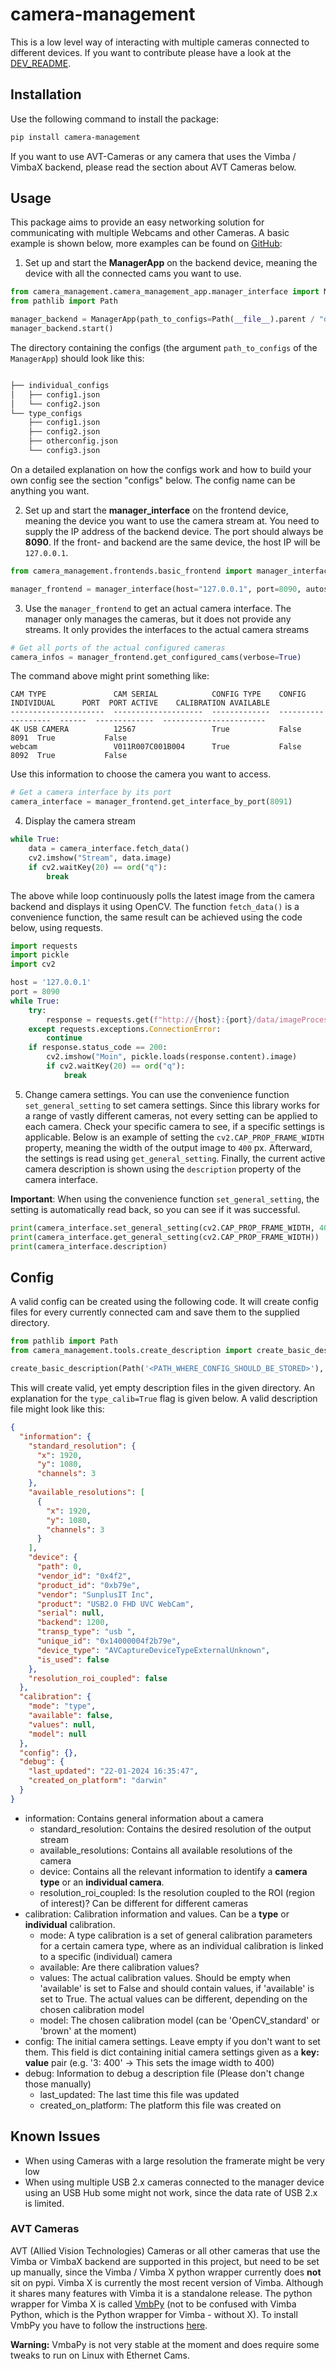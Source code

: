 # camera-management

This is a low level way of interacting with multiple cameras connected to different devices. If you want to contribute
please have a look at the [DEV_README](DEV_README.md).

## Installation

Use the following command to install the package:

```bash
pip install camera-management
```

If you want to use AVT-Cameras or any camera that uses the Vimba / VimbaX backend, please read the section about AVT
Cameras below.

## Usage

This package aims to provide an easy networking solution for communicating with multiple Webcams and other Cameras. A
basic example is shown below, more examples can be found
on [GitHub](https://github.com/TrafoToolkit/camera-management/tree/main/examples):

1. Set up and start the __ManagerApp__ on the backend device, meaning the device with all the connected cams you want to
   use.

```Python
from camera_management.camera_management_app.manager_interface import ManagerApp
from pathlib import Path

manager_backend = ManagerApp(path_to_configs=Path(__file__).parent / "data", autostart=True)
manager_backend.start()
```

The directory containing the configs (the argument `path_to_configs` of the `ManagerApp`) should look like this:

```bash

├── individual_configs
│   ├── config1.json
│   └── config2.json
└── type_configs
    ├── config1.json
    ├── config2.json
    ├── otherconfig.json
    └── config3.json
```

On a detailed explanation on how the configs work and how to build your own config see the section "configs" below. The
config name can be anything you want.

2. Set up and start the __manager_interface__ on the frontend device, meaning the device you want to use the camera
   stream at.
   You need to supply the IP address of the backend device. The port should always be __8090__. If the front- and
   backend are the same device, the host IP will be `127.0.0.1`.

```Python
from camera_management.frontends.basic_frontend import manager_interface

manager_frontend = manager_interface(host="127.0.0.1", port=8090, autostart=True)
```

3. Use the `manager_frontend` to get an actual camera interface. The manager only manages the cameras, but it does not
   provide any streams. It only provides the interfaces to the actual camera streams

```Python
# Get all ports of the actual configured cameras
camera_infos = manager_frontend.get_configured_cams(verbose=True)
```

The command above might print something like:

    CAM TYPE               CAM SERIAL            CONFIG TYPE    CONFIG INDIVIDUAL      PORT  PORT ACTIVE    CALIBRATION AVAILABLE
    ---------------------  --------------------  -------------  -------------------  ------  -------------  -----------------------
    4K USB CAMERA          12567                 True           False                  8091  True           False
    webcam                 V011R007C001B004      True           False                  8092  True           False

Use this information to choose the camera you want to access.

```Python
# Get a camera interface by its port
camera_interface = manager_frontend.get_interface_by_port(8091)
```

4. Display the camera stream

```Python
while True:
    data = camera_interface.fetch_data()
    cv2.imshow("Stream", data.image)
    if cv2.waitKey(20) == ord("q"):
        break
```

The above while loop continuously polls the latest image from the camera backend and displays it using OpenCV. The
function `fetch_data()` is a convenience
function, the same result can be achieved using the code below, using requests.

```Python
import requests
import pickle
import cv2

host = '127.0.0.1'
port = 8090
while True:
    try:
        response = requests.get(f"http://{host}:{port}/data/imageProcessor")
    except requests.exceptions.ConnectionError:
        continue
    if response.status_code == 200:
        cv2.imshow("Moin", pickle.loads(response.content).image)
        if cv2.waitKey(20) == ord("q"):
            break
```

5. Change camera settings. You can use the convenience function `set_general_setting` to set camera settings. Since this
   library works for
   a range of vastly different cameras, not every setting can be applied to each camera. Check your specific camera to
   see, if a specific settings is applicable.
   Below is an example of setting the `cv2.CAP_PROP_FRAME_WIDTH` property, meaning the width of the output image
   to `400` px. Afterward, the settings is read using
   `get_general_setting`. Finally, the current active camera description is shown using the `description` property of
   the camera interface.

__Important__: When using the convenience function `set_general_setting`, the setting is automatically read back, so you
can see if it was successful.

```Python
print(camera_interface.set_general_setting(cv2.CAP_PROP_FRAME_WIDTH, 400))
print(camera_interface.get_general_setting(cv2.CAP_PROP_FRAME_WIDTH))
print(camera_interface.description)
```

## Config

A valid config can be created using the following code. It will create config files for every currently connected cam
and save them to the supplied directory.

```Python
from pathlib import Path
from camera_management.tools.create_description import create_basic_description

create_basic_description(Path('<PATH_WHERE_CONFIG_SHOULD_BE_STORED>'), type_calib=True)
```

This will create valid, yet empty description files in the given directory. An explanation for the `type_calib=True`
flag is given below.
A valid description file might look like this:

```JSON
{
  "information": {
    "standard_resolution": {
      "x": 1920,
      "y": 1080,
      "channels": 3
    },
    "available_resolutions": [
      {
        "x": 1920,
        "y": 1080,
        "channels": 3
      }
    ],
    "device": {
      "path": 0,
      "vendor_id": "0x4f2",
      "product_id": "0xb79e",
      "vendor": "SunplusIT Inc",
      "product": "USB2.0 FHD UVC WebCam",
      "serial": null,
      "backend": 1200,
      "transp_type": "usb ",
      "unique_id": "0x14000004f2b79e",
      "device_type": "AVCaptureDeviceTypeExternalUnknown",
      "is_used": false
    },
    "resolution_roi_coupled": false
  },
  "calibration": {
    "mode": "type",
    "available": false,
    "values": null,
    "model": null
  },
  "config": {},
  "debug": {
    "last_updated": "22-01-2024 16:35:47",
    "created_on_platform": "darwin"
  }
}
```

- information: Contains general information about a camera
    - standard_resolution: Contains the desired resolution of the output stream
    - available_resolutions: Contains all available resolutions of the camera
    - device: Contains all the relevant information to identify a __camera type__ or an __individual camera__.
    - resolution_roi_coupled: Is the resolution coupled to the ROI (region of interest)? Can be different for different
      cameras
- calibration: Calibration information and values. Can be a __type__ or __individual__ calibration.
    - mode: A type calibration is a set of general calibration parameters for a certain camera type, where as an
      individual calibration is linked to a specific (individual) camera
    - available: Are there calibration values?
    - values: The actual calibration values. Should be empty when 'available' is set to False and should contain values,
      if 'available' is set to True.
      The actual values can be different, depending on the chosen calibration model
    - model: The chosen calibration model (can be 'OpenCV_standard' or 'brown' at the moment)
- config: The initial camera settings. Leave empty if you don't want to set them. This field is dict containing initial
  camera settings given as a __key: value__  pair (e.g. '3: 400' -> This sets the image width to 400)
- debug: Information to debug a description file (Please don't change those manually)
    - last_updated: The last time this file was updated
    - created_on_platform: The platform this file was created on

## Known Issues

- When using Cameras with a large resolution the framerate might be very low
- When using multiple USB 2.x cameras connected to the manager device using an USB Hub some might not work, since the
  data rate of USB 2.x is limited.

### AVT Cameras

AVT (Allied Vision Technologies) Cameras or all other cameras that use the Vimba or VimbaX backend are supported in this
project, but need to be set up manually, since
the Vimba / Vimba X python wrapper currently does __not__ sit on pypi. Vimba X is currently the most recent version of
Vimba.
Although it shares many features with Vimba it is a standalone release. The python wrapper for Vimba X is
called [VmbPy](https://github.com/alliedvision/VmbPy)
(not to be confused with Vimba Python, which is the Python wrapper for Vimba - without X). To install VmbPy you have to
follow the instructions [here](https://github.com/alliedvision/VmbPy).

__Warning:__ VmbaPy is not very stable at the moment and does require some tweaks to run on Linux with Ethernet Cams.
